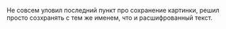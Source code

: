 Не совсем уловил последний пункт про сохранение картинки, решил просто созхранять с тем же именем, что и расшифрованный текст.
